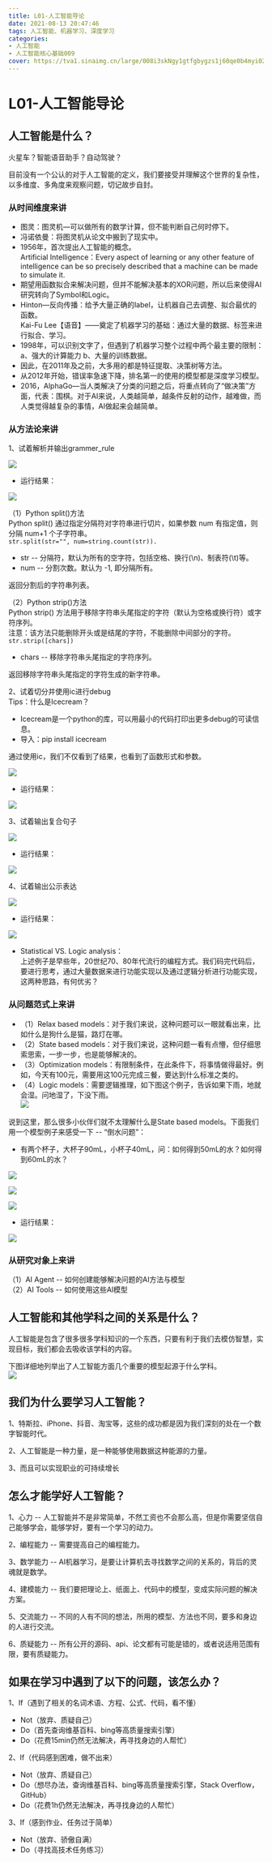 ```yaml
---
title: L01-人工智能导论
date: 2021-08-13 20:47:46
tags: 人工智能、机器学习、深度学习
categories: 
- 人工智能
- 人工智能核心基础009
cover: https://tva1.sinaimg.cn/large/008i3skNgy1gtfgbygzs1j60qe0b4myi02.jpg
---
```


# **L01-人工智能导论**
## 人工智能是什么？ 

火星车？智能语音助手？自动驾驶？ 

目前没有一个公认的对于人工智能的定义，我们要接受并理解这个世界的复杂性，以多维度、多角度来观察问题，切记故步自封。  

### 从时间维度来讲 ###  
- 图灵：图灵机—可以做所有的数学计算，但不能判断自己何时停下。  
- 冯诺依曼：将图灵机从论文中搬到了现实中。  
- 1956年，首次提出人工智能的概念。  
  Artificial Intelligence：Every aspect of learning or any other feature of intelligence can be so precisely described that a machine can be made to simulate it.
- 期望用函数拟合来解决问题，但并不能解决基本的XOR问题，所以后来使得AI研究转向了Symbol和Logic。
- Hinton—反向传播：给予大量正确的label，让机器自己去调整、拟合最优的函数。  
  Kai-Fu Lee【语音】——奠定了机器学习的基础：通过大量的数据、标签来进行拟合、学习。
- 1998年，可以识别文字了，但遇到了机器学习整个过程中两个最主要的限制：  
  a、强大的计算能力 b、大量的训练数据。
- 因此，在2011年及之前，大多用的都是特征提取、决策树等方法。
- 从2012年开始，错误率急速下降，排名第一的使用的模型都是深度学习模型。
- 2016，AlphaGo—当人类解决了分类的问题之后，将重点转向了“做决策”方面，代表：围棋。对于AI来说，人类越简单，越条件反射的动作，越难做，而人类觉得越复杂的事情，AI做起来会越简单。

### 从方法论来讲 ###  
1、试着解析并输出grammer_rule  

 ![](https://tva1.sinaimg.cn/large/008i3skNgy1gtfgkv2q2rj60s00m0dih02.jpg)  

- 运行结果：

![](https://tva1.sinaimg.cn/large/008i3skNgy1gtfgm59g9bj60s80guq4f02.jpg)  


（1）Python split()方法  
Python split() 通过指定分隔符对字符串进行切片，如果参数 num 有指定值，则分隔 num+1 个子字符串。  
`str.split(str="", num=string.count(str)).`
* str -- 分隔符，默认为所有的空字符，包括空格、换行(\n)、制表符(\t)等。
* num -- 分割次数。默认为 -1, 即分隔所有。  

返回分割后的字符串列表。

（2）Python strip()方法  
Python strip() 方法用于移除字符串头尾指定的字符（默认为空格或换行符）或字符序列。  
注意：该方法只能删除开头或是结尾的字符，不能删除中间部分的字符。  
`str.strip([chars])`
* chars -- 移除字符串头尾指定的字符序列。  

返回移除字符串头尾指定的字符生成的新字符串。  

2、试着切分并使用ic进行debug  
Tips：什么是Icecream？  
- Icecream是一个python的库，可以用最小的代码打印出更多debug的可读信息。  
- 导入：pip install icecream  

通过使用ic，我们不仅看到了结果，也看到了函数形式和参数。

![](https://tva1.sinaimg.cn/large/008i3skNgy1gtfguykwv7j60sw0kwgnh02.jpg)

- 运行结果：

![](https://tva1.sinaimg.cn/large/008i3skNgy1gtfgwbphc3j60xk0eswgg02.jpg)


3、试着输出复合句子 

![](https://tva1.sinaimg.cn/large/008i3skNgy1gtfgxki3d9j60w40sg41902.jpg)  

- 运行结果：

![](https://tva1.sinaimg.cn/large/008i3skNgy1gtfgxvr5odj61j808k77602.jpg)  


4、试着输出公示表达  

![](https://tva1.sinaimg.cn/large/008i3skNgy1gtfgz671n9j60tu0h2myf02.jpg)  

- 运行结果：

![](https://tva1.sinaimg.cn/large/008i3skNgy1gtfgzeekdij60xo08mjsr02.jpg) 

- Statistical VS. Logic analysis：  
上述例子是早些年，20世纪70、80年代流行的编程方式。我们码完代码后，要进行思考，通过大量数据来进行功能实现以及通过逻辑分析进行功能实现，这两种思路，有何优劣？  


### 从问题范式上来讲 ###  

- （1）Relax based models：对于我们来说，这种问题可以一眼就看出来，比如什么是狗什么是猫，路灯在哪。
- （2）State based models：对于我们来说，这种问题一看有点懵，但仔细思索思索，一步一步，也是能够解决的。
- （3）Optimization models：有限制条件，在此条件下，将事情做得最好。例如，今天有100元，需要用这100元完成三餐，要达到什么标准之类的。
- （4）Logic models：需要逻辑推理，如下图这个例子，告诉如果下雨，地就会湿。问地湿了，下没下雨。  
![](https://tva1.sinaimg.cn/large/008i3skNgy1gtfgbygzs1j60qe0b4myi02.jpg)  

说到这里，那么很多小伙伴们就不太理解什么是State based models。下面我们用一个模型例子来感受一下 -- “倒水问题”：  
- 有两个杯子，大杯子90mL，小杯子40mL，问：如何得到50mL的水？如何得到60mL的水？

![](https://tva1.sinaimg.cn/large/008i3skNgy1gtfh869d17j60x60i2q4402.jpg)  

![](https://tva1.sinaimg.cn/large/008i3skNgy1gtfh8hemp7j60ye0u0jtq02.jpg)

![](https://tva1.sinaimg.cn/large/008i3skNgy1gtfh8tvkwoj60ri08wjrp02.jpg)  

- 运行结果：  

![](https://tva1.sinaimg.cn/large/008i3skNgy1gtfh8wang7j60ku0nk3zf02.jpg)


### 从研究对象上来讲 ###  
（1）AI Agent -- 如何创建能够解决问题的AI方法与模型  
（2）AI Tools -- 如何使用这些AI模型  



## 人工智能和其他学科之间的关系是什么？

人工智能是包含了很多很多学科知识的一个东西，只要有利于我们去模仿智慧，实现目标，我们都会去吸收该学科的内容。  

下图详细地列举出了人工智能方面几个重要的模型起源于什么学科。  
![](https://tva1.sinaimg.cn/large/008i3skNgy1gtfhccc34dj61eo0l076m02.jpg)  


## 我们为什么要学习人工智能？  
1、特斯拉、iPhone、抖音、淘宝等，这些的成功都是因为我们深刻的处在一个数字智能时代。  

2、人工智能是一种力量，是一种能够使用数据这种能源的力量。  

3、而且可以实现职业的可持续增长


## 怎么才能学好人工智能？ 
1、心力 -- 人工智能并不是非常简单，不然工资也不会那么高，但是你需要坚信自己能够学会，能够学好，要有一个学习的动力。

2、编程能力 -- 需要提高自己的编程能力。  

3、数学能力 -- AI机器学习，是要让计算机去寻找数学之间的关系的，背后的灵魂就是数学。  

4、建模能力 -- 我们要把理论上、纸面上、代码中的模型，变成实际问题的解决方案。  

5、交流能力 -- 不同的人有不同的想法，所用的模型、方法也不同，要多和身边的人进行交流。  

6、质疑能力 -- 所有公开的源码、api、论文都有可能是错的，或者说适用范围有限，要有质疑能力。  


## 如果在学习中遇到了以下的问题，该怎么办？ 

1、If（遇到了相关的名词术语、方程、公式、代码，看不懂）  
- Not（放弃、质疑自己）  
- Do（首先查询维基百科、bing等高质量搜索引擎）  
- Do（花费15min仍然无法解决，再寻找身边的人帮忙）  
  

2、If（代码感到困难，做不出来）  
- Not（放弃、质疑自己）  
- Do（想尽办法，查询维基百科、bing等高质量搜索引擎，Stack Overflow，GitHub）  
- Do（花费1h仍然无法解决，再寻找身边的人帮忙）  

3、If（感到作业、任务过于简单）  
- Not（放弃、骄傲自满）  
- Do（寻找高技术任务练习）
